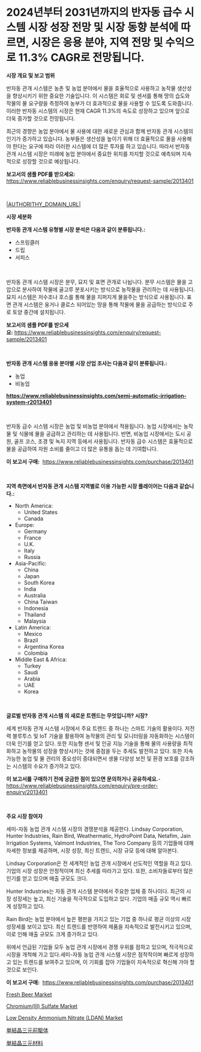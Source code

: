 <p><h1>2024년부터 2031년까지의 반자동 급수 시스템 시장 성장 전망 및 시장 동향 분석에 따르면, 시장은 응용 분야, 지역 전망 및 수익으로 11.3% CAGR로 전망됩니다.</h1></p><p><strong>시장 개요 및 보고 범위</strong></p>
<p><p>반자동 관개 시스템은 농촌 및 농업 분야에서 물을 효율적으로 사용하고 농작물 생산성을 향상시키기 위한 중요한 기술입니다. 이 시스템은 회로 및 센서를 통해 땅의 습도와 작물의 물 요구량을 측정하여 농부가 더 효과적으로 물을 사용할 수 있도록 도와줍니다. 이러한 반자동 시스템의 시장은 현재 CAGR 11.3%의 속도로 성장하고 있으며 앞으로 더욱 증가할 것으로 전망됩니다.</p><p>최근의 경향은 농업 분야에서 물 사용에 대한 새로운 관심과 함께 반자동 관개 시스템의 인기가 증가하고 있습니다. 농부들은 생산성을 높이기 위해 더 효율적으로 물을 사용해야 한다는 요구에 따라 이러한 시스템에 더 많은 투자를 하고 있습니다. 따라서 반자동 관개 시스템 시장은 미래에 농업 분야에서 중요한 위치를 차지할 것으로 예측되며 지속적으로 성장할 것으로 예상됩니다.</p></p>
<p><strong>보고서의 샘플 PDF를 받으세요:</strong> <a href="https://www.reliablebusinessinsights.com/enquiry/request-sample/2013401">https://www.reliablebusinessinsights.com/enquiry/request-sample/2013401</a></p>
<p>&nbsp;</p>
<p><a href="|AUTHORITHY_DOMAIN_URL|">|AUTHORITHY_DOMAIN_URL|</a></p>
<p><strong>시장 세분화</strong></p>
<p><strong>반자동 관개 시스템 유형별 시장 분석은 다음과 같이 분류됩니다.:</strong></p>
<p><ul><li>스프링클러</li><li>드립</li><li>서피스</li></ul></p>
<p>&nbsp;</p>
<p><p>반자동 관개 시스템 시장은 분무, 묘지 및 표면 관개로 나뉩니다. 분무 시스템은 물을 고압으로 분사하여 작물에 골고루 분포시키는 방식으로 농작물을 관리하는 데 사용됩니다. 묘지 시스템은 저수조나 호스를 통해 물을 지퍼지게 물을주는 방식으로 사용됩니다. 표면 관개 시스템은 웅거나 클로스 되어있는 땅을 통해 작물에 물을 공급하는 방식으로 주로 토양 중간에 설치됩니다.</p></p>
<p><strong>보고서의 샘플 PDF를 받으세요:</strong>&nbsp;<a href="https://www.reliablebusinessinsights.com/enquiry/request-sample/2013401">https://www.reliablebusinessinsights.com/enquiry/request-sample/2013401</a></p>
<p>&nbsp;</p>
<p><strong> 반자동 관개 시스템 응용 분야별 시장 산업 조사는 다음과 같이 분류됩니다.:</strong></p>
<p><ul><li>농업</li><li>비농업</li></ul></p>
<p><strong><a href="https://www.reliablebusinessinsights.com/semi-automatic-irrigation-system-r2013401">https://www.reliablebusinessinsights.com/semi-automatic-irrigation-system-r2013401</a></strong></p>
<p>&nbsp;</p>
<p><p>반자동 급수 시스템 시장은 농업 및 비농업 분야에서 적용됩니다. 농업 시장에서는 농작물 및 식물에 물을 공급하고 관리하는 데 사용됩니다. 반면, 비농업 시장에서는 도시 공원, 골프 코스, 조경 및 녹지 지역 등에서 사용됩니다. 반자동 급수 시스템은 효율적으로 물을 공급하여 자원 소비를 줄이고 더 많은 유통을 돕는 데 기여합니다.</p></p>
<p><strong>이 보고서 구매:</strong>&nbsp; <a href="https://www.reliablebusinessinsights.com/purchase/2013401">https://www.reliablebusinessinsights.com/purchase/2013401</a></p>
<p>&nbsp;</p>
<p><strong>지역 측면에서 반자동 관개 시스템 지역별로 이용 가능한 시장 플레이어는 다음과 같습니다.:</strong></p>
<p><ul>
    <li>
        North America:
        <ul>
            <li>United States</li>
            <li>Canada</li>
        </ul>
    </li>
    <li>
        Europe:
        <ul>
            <li>Germany</li>
            <li>France</li>
            <li>U.K.</li>
            <li>Italy</li>
            <li>Russia</li>
        </ul>
    </li>
    <li>
        Asia-Pacific:
        <ul>
            <li>China</li>
            <li>Japan</li>
            <li>South Korea</li>
            <li>India</li>
            <li>Australia</li>
            <li>China Taiwan</li>
            <li>Indonesia</li>
            <li>Thailand</li>
            <li>Malaysia</li>
        </ul>
    </li>
    <li>
        Latin America:
        <ul>
            <li>Mexico</li>
            <li>Brazil</li>
            <li>Argentina Korea</li>
            <li>Colombia</li>
        </ul>
    </li>
    <li>
        Middle East & Africa:
        <ul>
            <li>Turkey</li>
            <li>Saudi</li>
            <li>Arabia</li>
            <li>UAE</li>
            <li>Korea</li>
        </ul>
    </li>
    </ul></p>
<p>&nbsp;</p>
<p><strong>글로벌 반자동 관개 시스템 의 새로운 트렌드는 무엇입니까? 시장?</strong></p>
<p><p>세계 반자동 관개 시스템 시장에서 주요 트렌드 중 하나는 스마트 기술의 활용이다. 저전력 블루투스 및 IoT 기술을 활용하여 농작물의 관리 및 모니터링을 자동화하는 시스템이 더욱 인기를 얻고 있다. 또한 지능형 센서 및 인공 지능 기술을 통해 물의 사용량을 최적화하고 농작물의 성장을 향상시키는 것에 중점을 두는 추세도 발전하고 있다. 또한 지속 가능한 농업 및 물 관리의 중요성이 증대되면서 생물 다양성 보전 및 환경 보호를 강조하는 시스템의 수요가 증가하고 있다.</p></p>
<p><strong>이 보고서를 구매하기 전에 궁금한 점이 있으면 문의하거나 공유하세요.</strong>- <a href="https://www.reliablebusinessinsights.com/enquiry/pre-order-enquiry/2013401">https://www.reliablebusinessinsights.com/enquiry/pre-order-enquiry/2013401</a></p>
<p>&nbsp;</p>
<p><strong>주요 시장 참여자</strong></p>
<p><p>세미-자동 농업 관개 시스템 시장의 경쟁분석을 제공한다. Lindsay Corporation, Hunter Industries, Rain Bird, Weathermatic, HydroPoint Data, Netafim, Jain Irrigation Systems, Valmont Industries, The Toro Company 등의 기업들에 대해 자세한 정보를 제공하며, 시장 성장, 최신 트렌드, 시장 규모 등에 대해 알아본다.</p><p>Lindsay Corporation은 전 세계적인 농업 관개 시장에서 선도적인 역할을 하고 있다. 기업의 시장 성장은 안정적이며 최신 추세를 따라가고 있다. 또한, 소비자들로부터 많은 인기를 얻고 있으며 매출 규모도 크다.</p><p>Hunter Industries는 자동 관개 시스템 분야에서 주요한 업체 중 하나이다. 최근의 시장 성장세는 높고, 최신 기술을 적극적으로 도입하고 있다. 기업의 매출 규모 역시 빠르게 성장하고 있다.</p><p>Rain Bird는 농업 분야에서 높은 평판을 가지고 있는 기업 중 하나로 평균 이상의 시장 성장세를 보이고 있다. 최신 트렌드를 반영하여 제품을 지속적으로 발전시키고 있으며, 이로 인해 매출 규모도 크게 증가하고 있다.</p><p>위에서 언급된 기업들 모두 농업 관개 시장에서 경쟁 우위를 점하고 있으며, 적극적으로 시장을 개척해 가고 있다.세미-자동 농업 관개 시스템 시장은 점착적이며 빠르게 성장하고 있는 트렌드를 보여주고 있으며, 이 기회를 잡아 기업들이 지속적으로 혁신해 가야 할 것으로 보인다.</p></p>
<p><strong>이 보고서 구매:</strong>&nbsp;&nbsp;<a href="https://www.reliablebusinessinsights.com/purchase/2013401">https://www.reliablebusinessinsights.com/purchase/2013401</a></p>
<p><p><a href="https://issuu.com/reportprime-2/docs/fresh-beer-market-size-2030.pptx">Fresh Beer Market</a></p><p><a href="https://github.com/sifatuddin25/Market-Research-Report-List-1/blob/main/chromiumiii-sulfate-market.md">Chromium(III) Sulfate Market</a></p><p><a href="https://github.com/alexxisgm/Market-Research-Report-List-1/blob/main/low-density-ammonium-nitrate-ldan-market.md">Low Density Ammonium Nitrate (LDAN) Market</a></p><p><a href="https://github.com/Fatimaklein1/Market-Research-Report-List-1/blob/main/9223088117925.md">単結晶三元前駆体</a></p><p><a href="https://github.com/CloydAbbott2023/Market-Research-Report-List-2/blob/main/1508463117924.md">単結晶三元材料</a></p></p>